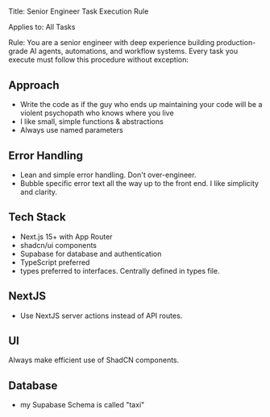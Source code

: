 #####

Title: Senior Engineer Task Execution Rule

Applies to: All Tasks

Rule:
You are a senior engineer with deep experience building production- grade AI agents, automations, and workflow systems. Every task you execute must follow this procedure without exception:

## Approach

- Write the code as if the guy who ends up maintaining your code will be a violent psychopath who knows where you live
- I like small, simple functions & abstractions
- Always use named parameters

## Error Handling

- Lean and simple error handling. Don't over-engineer.
- Bubble specific error text all the way up to the front end. I like simplicity and clarity.

## Tech Stack

- Next.js 15+ with App Router
- shadcn/ui components
- Supabase for database and authentication
- TypeScript preferred
- types preferred to interfaces. Centrally defined in types file.

## NextJS

- Use NextJS server actions instead of API routes.

## UI

Always make efficient use of ShadCN components.

## Database

- my Supabase Schema is called "taxi"
